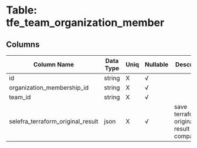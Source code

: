 # Table: tfe_team_organization_member

## Columns 

|  Column Name   |  Data Type  | Uniq | Nullable | Description | 
|  ----  | ----  | ----  | ----  | ---- | 
| id | string | X | √ |  | 
| organization_membership_id | string | X | √ |  | 
| team_id | string | X | √ |  | 
| selefra_terraform_original_result | json | X | √ | save terraform original result for compatibility | 


